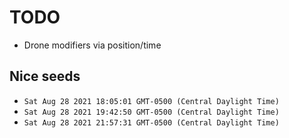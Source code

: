 # TODO
- Drone modifiers via position/time

## Nice seeds
- `Sat Aug 28 2021 18:05:01 GMT-0500 (Central Daylight Time)`
- `Sat Aug 28 2021 19:42:50 GMT-0500 (Central Daylight Time)`
- `Sat Aug 28 2021 21:57:31 GMT-0500 (Central Daylight Time)`
